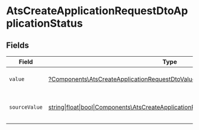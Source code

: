 # AtsCreateApplicationRequestDtoApplicationStatus


## Fields

| Field                                                                                                                                                      | Type                                                                                                                                                       | Required                                                                                                                                                   | Description                                                                                                                                                | Example                                                                                                                                                    |
| ---------------------------------------------------------------------------------------------------------------------------------------------------------- | ---------------------------------------------------------------------------------------------------------------------------------------------------------- | ---------------------------------------------------------------------------------------------------------------------------------------------------------- | ---------------------------------------------------------------------------------------------------------------------------------------------------------- | ---------------------------------------------------------------------------------------------------------------------------------------------------------- |
| `value`                                                                                                                                                    | [?Components\AtsCreateApplicationRequestDtoValue](../../Models/Components/AtsCreateApplicationRequestDtoValue.md)                                          | :heavy_minus_sign:                                                                                                                                         | The status of the application.                                                                                                                             | hired                                                                                                                                                      |
| `sourceValue`                                                                                                                                              | [string\|float\|bool\|Components\AtsCreateApplicationRequestDtoSourceValue4\|array\|null](../../Models/Components/AtsCreateApplicationRequestDtoSourceValue.md) | :heavy_minus_sign:                                                                                                                                         | The source value of the application status.                                                                                                                | Hired                                                                                                                                                      |